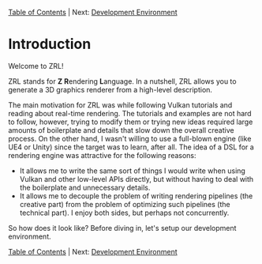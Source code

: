 [Table of Contents](README.md) | Next: [Development Environment](002_Development_Environment.md)

# Introduction

Welcome to ZRL!

ZRL stands for **Z** **R**endering **L**anguage. In a nutshell, ZRL allows you to generate a 3D graphics renderer from a high-level description.

The main motivation for ZRL was while following Vulkan tutorials and reading about real-time rendering. The tutorials and examples are not hard to follow, however, trying to modify them or trying new ideas required large amounts of boilerplate and details that slow down the overall creative process. On the other hand, I wasn't willing to use a full-blown engine (like UE4 or Unity) since the target was to learn, after all. The idea of a DSL for a rendering engine was attractive for the following reasons:

* It allows me to write the same sort of things I would write when using Vulkan and other low-level APIs directly, but without having to deal with the boilerplate and unnecessary details.
* It allows me to decouple the problem of writing rendering pipelines (the creative part) from the problem of optimizing such pipelines (the technical part). I enjoy both sides, but perhaps not concurrently.

So how does it look like? Before diving in, let's setup our development environment.

[Table of Contents](README.md) | Next: [Development Environment](002_Development_Environment.md)

